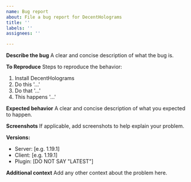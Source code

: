 ```yaml
---
name: Bug report
about: File a bug report for DecentHolograms
title: ''
labels: ''
assignees: ''

---
```


**Describe the bug**
A clear and concise description of what the bug is.

**To Reproduce**
Steps to reproduce the behavior:
1. Install DecentHolograms
2. Do this '...'
3. Do that '...'
4. This happens '...'

**Expected behavior**
A clear and concise description of what you expected to happen.

**Screenshots**
If applicable, add screenshots to help explain your problem.

**Versions:**
 - Server: [e.g. 1.19.1]
 - Client: [e.g. 1.19.1]
 - Plugin: [DO NOT SAY "LATEST"]

**Additional context**
Add any other context about the problem here.
